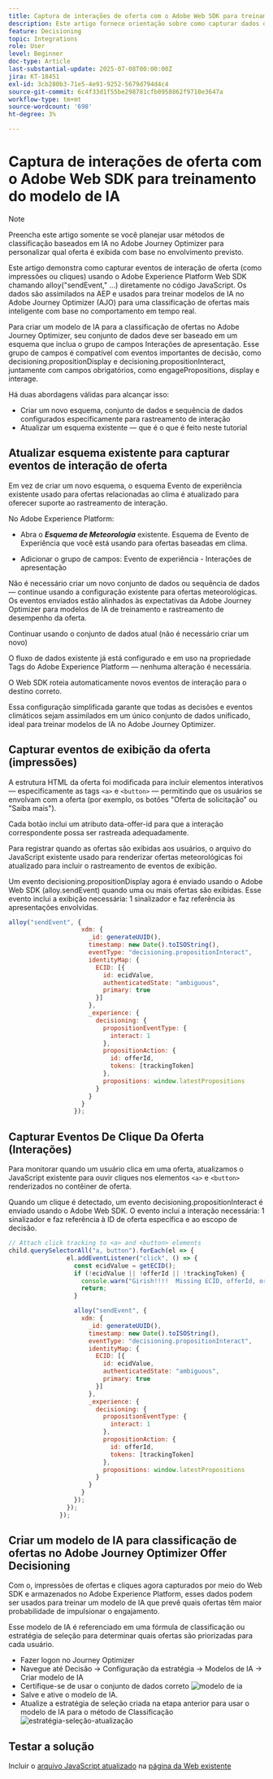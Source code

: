 ```yaml
---
title: Captura de interações de oferta com o Adobe Web SDK para treinamento do modelo de IA
description: Este artigo fornece orientação sobre como capturar dados de interação do usuário — como impressões de ofertas e cliques — usando o Adobe Experience Platform Web SDK (alloy.js). Esses dados servem como base para treinar modelos de IA no Adobe Journey Optimizer (AJO) de forma inteligente para classificar ofertas de acordo com o comportamento do usuário e sinais contextuais.
feature: Decisioning
topic: Integrations
role: User
level: Beginner
doc-type: Article
last-substantial-update: 2025-07-08T00:00:00Z
jira: KT-18451
exl-id: 3cb280b3-71e5-4e91-9252-5679d794d4c4
source-git-commit: 6c4f33d1f55be298781cfb0958862f9710e3647a
workflow-type: tm+mt
source-wordcount: '698'
ht-degree: 3%

---
```


# Captura de interações de oferta com o Adobe Web SDK para treinamento do modelo de IA

>[!NOTE]
>
> Preencha este artigo somente se você planejar usar métodos de classificação baseados em IA no Adobe Journey Optimizer para personalizar qual oferta é exibida com base no envolvimento previsto.



Este artigo demonstra como capturar eventos de interação de oferta (como impressões ou cliques) usando o Adobe Experience Platform Web SDK chamando alloy(&quot;sendEvent,&quot; ...) diretamente no código JavaScript. Os dados são assimilados na AEP e usados para treinar modelos de IA no Adobe Journey Optimizer (AJO) para uma classificação de ofertas mais inteligente com base no comportamento em tempo real.

Para criar um modelo de IA para a classificação de ofertas no Adobe Journey Optimizer, seu conjunto de dados deve ser baseado em um esquema que inclua o grupo de campos Interações de apresentação. Esse grupo de campos é compatível com eventos importantes de decisão, como decisioning.propositionDisplay e decisioning.propositionInteract, juntamente com campos obrigatórios, como engagePropositions, display e interage.

Há duas abordagens válidas para alcançar isso:

- Criar um novo esquema, conjunto de dados e sequência de dados configurados especificamente para rastreamento de interação
- Atualizar um esquema existente — que é o que é feito neste tutorial



## Atualizar esquema existente para capturar eventos de interação de oferta

Em vez de criar um novo esquema, o esquema Evento de experiência existente usado para ofertas relacionadas ao clima é atualizado para oferecer suporte ao rastreamento de interação.

No Adobe Experience Platform:

- Abra o _**Esquema de Meteorologia**_ existente. Esquema de Evento de Experiência que você está usando para ofertas baseadas em clima.

- Adicionar o grupo de campos:
Evento de experiência - Interações de apresentação

Não é necessário criar um novo conjunto de dados ou sequência de dados — continue usando a configuração existente para ofertas meteorológicas. Os eventos enviados estão alinhados às expectativas da Adobe Journey Optimizer para modelos de IA de treinamento e rastreamento de desempenho da oferta.


Continuar usando o conjunto de dados atual (não é necessário criar um novo)

O fluxo de dados existente já está configurado e em uso na propriedade Tags do Adobe Experience Platform — nenhuma alteração é necessária.

O Web SDK roteia automaticamente novos eventos de interação para o destino correto.

Essa configuração simplificada garante que todas as decisões e eventos climáticos sejam assimilados em um único conjunto de dados unificado, ideal para treinar modelos de IA no Adobe Journey Optimizer.


## Capturar eventos de exibição da oferta (impressões)

A estrutura HTML da oferta foi modificada para incluir elementos interativos — especificamente as tags `<a>` e `<button>` — permitindo que os usuários se envolvam com a oferta (por exemplo, os botões &quot;Oferta de solicitação&quot; ou &quot;Saiba mais&quot;).

Cada botão inclui um atributo data-offer-id para que a interação correspondente possa ser rastreada adequadamente.



Para registrar quando as ofertas são exibidas aos usuários, o arquivo do JavaScript existente usado para renderizar ofertas meteorológicas foi atualizado para incluir o rastreamento de eventos de exibição.

Um evento decisioning.propositionDisplay agora é enviado usando o Adobe Web SDK (alloy.sendEvent) quando uma ou mais ofertas são exibidas. Esse evento inclui a exibição necessária: 1 sinalizador e faz referência às apresentações envolvidas.


```javascript
alloy("sendEvent", {
                    xdm: {
                      _id: generateUUID(),
                      timestamp: new Date().toISOString(),
                      eventType: "decisioning.propositionInteract",
                      identityMap: {
                        ECID: [{
                          id: ecidValue,
                          authenticatedState: "ambiguous",
                          primary: true
                        }]
                      },
                      _experience: {
                        decisioning: {
                          propositionEventType: {
                            interact: 1
                          },
                          propositionAction: {
                            id: offerId,
                            tokens: [trackingToken]
                          },
                          propositions: window.latestPropositions
                        }
                      }
                    }
                  });
```

## Capturar Eventos De Clique Da Oferta (Interações)

Para monitorar quando um usuário clica em uma oferta, atualizamos o JavaScript existente para ouvir cliques nos elementos `<a>` e `<button>` renderizados no contêiner de oferta.

Quando um clique é detectado, um evento decisioning.propositionInteract é enviado usando o Adobe Web SDK. O evento inclui a interação necessária: 1 sinalizador e faz referência à ID de oferta específica e ao escopo de decisão.

```javascript
// Attach click tracking to <a> and <button> elements
child.querySelectorAll("a, button").forEach(el => {
                el.addEventListener("click", () => {
                  const ecidValue = getECID();
                  if (!ecidValue || !offerId || !trackingToken) {
                    console.warn("Girish!!!!  Missing ECID, offerId, or trackingToken. Interaction event not sent.");
                    return;
                  }

                  alloy("sendEvent", {
                    xdm: {
                      _id: generateUUID(),
                      timestamp: new Date().toISOString(),
                      eventType: "decisioning.propositionInteract",
                      identityMap: {
                        ECID: [{
                          id: ecidValue,
                          authenticatedState: "ambiguous",
                          primary: true
                        }]
                      },
                      _experience: {
                        decisioning: {
                          propositionEventType: {
                            interact: 1
                          },
                          propositionAction: {
                            id: offerId,
                            tokens: [trackingToken]
                          },
                          propositions: window.latestPropositions
                        }
                      }
                    }
                  });
                });
              });
```

## Criar um modelo de IA para classificação de ofertas no Adobe Journey Optimizer Offer Decisioning

Com o, impressões de ofertas e cliques agora capturados por meio do Web SDK e armazenados no Adobe Experience Platform, esses dados podem ser usados para treinar um modelo de IA que prevê quais ofertas têm maior probabilidade de impulsionar o engajamento.

Esse modelo de IA é referenciado em uma fórmula de classificação ou estratégia de seleção para determinar quais ofertas são priorizadas para cada usuário.
- Fazer logon no Journey Optimizer
- Navegue até Decisão -> Configuração da estratégia -> Modelos de IA -> Criar modelo de IA
- Certifique-se de usar o conjunto de dados correto
  ![modelo de ia](assets/ai-model.png)
- Salve e ative o modelo de IA.
- Atualize a estratégia de seleção criada na etapa anterior para usar o modelo de IA para o método de Classificação
  ![estratégia-seleção-atualização](assets/update-selection-strategy.png)

## Testar a solução

Incluir o [arquivo JavaScript atualizado](assets/ai-model.js) na [página da Web existente](assets/weather-offers.html)
